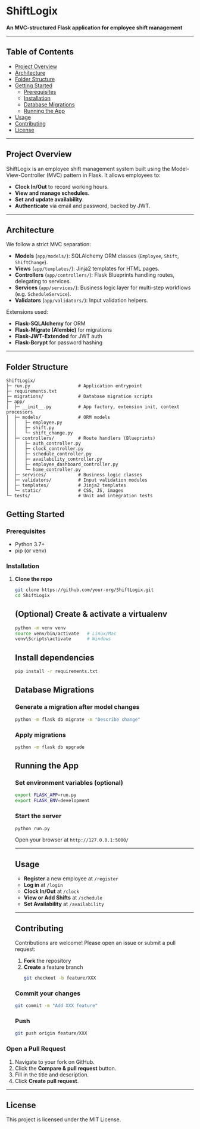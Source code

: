 # ShiftLogix

**An MVC-structured Flask application for employee shift management**

---

## Table of Contents

- [Project Overview](#project-overview)  
- [Architecture](#architecture)  
- [Folder Structure](#folder-structure)  
- [Getting Started](#getting-started)  
  - [Prerequisites](#prerequisites)  
  - [Installation](#installation)  
  - [Database Migrations](#database-migrations)  
  - [Running the App](#running-the-app)  
- [Usage](#usage)  
- [Contributing](#contributing)  
- [License](#license)  

---

## Project Overview

ShiftLogix is an employee shift management system built using the Model-View-Controller (MVC) pattern in Flask. It allows employees to:

- **Clock In/Out** to record working hours.  
- **View and manage schedules**.  
- **Set and update availability**.  
- **Authenticate** via email and password, backed by JWT.

---

## Architecture

We follow a strict MVC separation:

- **Models** (`app/models/`): SQLAlchemy ORM classes (`Employee`, `Shift`, `ShiftChange`).  
- **Views** (`app/templates/`): Jinja2 templates for HTML pages.  
- **Controllers** (`app/controllers/`): Flask Blueprints handling routes, delegating to services.  
- **Services** (`app/services/`): Business logic layer for multi-step workflows (e.g. `ScheduleService`).  
- **Validators** (`app/validators/`): Input validation helpers.  

Extensions used:

- **Flask-SQLAlchemy** for ORM  
- **Flask-Migrate (Alembic)** for migrations  
- **Flask-JWT-Extended** for JWT auth  
- **Flask-Bcrypt** for password hashing

---

## Folder Structure

```text
ShiftLogix/
├─ run.py                  # Application entrypoint
├─ requirements.txt
├─ migrations/             # Database migration scripts
├─ app/
│  ├─ __init__.py          # App factory, extension init, context processors
│  ├─ models/              # ORM models
│  │   ├─ employee.py
│  │   ├─ shift.py
│  │   └─ shift_change.py
│  ├─ controllers/         # Route handlers (Blueprints)
│  │   ├─ auth_controller.py
│  │   ├─ clock_controller.py
│  │   ├─ schedule_controller.py
│  │   ├─ availability_controller.py
│  │   ├─ employee_dashboard_controller.py
│  │   └─ home_controller.py
│  ├─ services/            # Business logic classes
│  ├─ validators/          # Input validation modules
│  ├─ templates/           # Jinja2 templates
│  └─ static/              # CSS, JS, images
└─ tests/                  # Unit and integration tests
```

## Getting Started

### Prerequisites

- Python 3.7+  
- pip (or venv)  

### Installation

1. **Clone the repo**  
   ```bash
   git clone https://github.com/your-org/ShiftLogix.git
   cd ShiftLogix
   ```

   ## (Optional) Create & activate a virtualenv
    
   ```bash
   python -m venv venv
   source venv/bin/activate   # Linux/Mac
   venv\Scripts\activate      # Windows
   ```

   ## Install dependencies

   ```bash
   pip install -r requirements.txt
   ```

   ## Database Migrations
  
   ### Generate a migration after model changes
   ```bash
   python -m flask db migrate -m "Describe change"
   ```
   ### Apply migrations
   ```bash
   python -m flask db upgrade
   ```
   ## Running the App
   ### Set environment variables (optional)
   ```bash
   export FLASK_APP=run.py
   export FLASK_ENV=development
   ```

   ### Start the server
   ```bash
   python run.py
   ```

   Open your browser at `http://127.0.0.1:5000/`
  
   ---
  
   ## Usage
  
   - **Register** a new employee at `/register`
   - **Log in** at `/login`
   - **Clock In/Out** at `/clock`
   - **View or Add Shifts** at `/schedule`
   - **Set Availability** at `/availability`
  
   ---
  
   ## Contributing
  
   Contributions are welcome! Please open an issue or submit a pull request:
  
   1. **Fork** the repository  
   2. **Create** a feature branch  
      ```bash
      git checkout -b feature/XXX
      ```
   ### Commit your changes
   ```bash
   git commit -m "Add XXX feature"
   ```
   
   ### Push
   ```bash
   git push origin feature/XXX
   ```
   
### Open a Pull Request

1. Navigate to your fork on GitHub.  
2. Click the **Compare & pull request** button.  
3. Fill in the title and description.  
4. Click **Create pull request**.

---

## License

This project is licensed under the MIT License.
